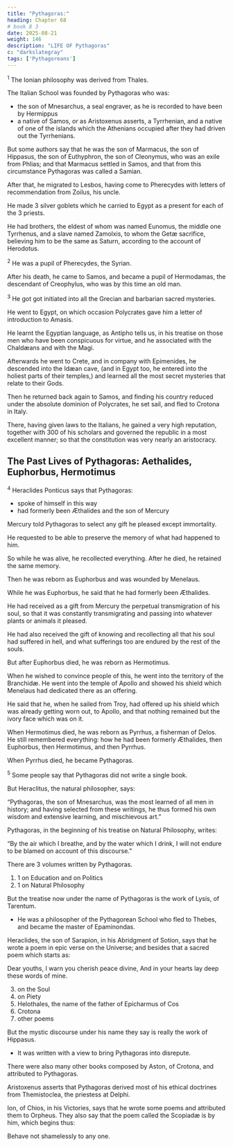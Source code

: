 ```yaml
---
title: "Pythagoras:"
heading: Chapter 68
# book 8 3
date: 2025-08-21
weight: 146
description: "LIFE OF Pythagoras"
c: "darkslategray"
tags: ['Pythagoreans']
---
```



<sup>1</sup> The Ionian philosophy was derived from Thales.

The Italian School was founded by Pythagoras who was:
- the son of Mnesarchus, a seal engraver, as he is recorded to have been by Hermippus
- a native of Samos, or as Aristoxenus asserts, a Tyrrhenian, and a native of one of the islands which the Athenians occupied after they had driven out the Tyrrhenians. 

But some authors say that he was the son of Marmacus, the son of Hippasus, the son of Euthyphron, the son of Cleonymus, who was an exile from Phlias; and that Marmacus settled in Samos, and that from this circumstance Pythagoras was called a Samian. 

After that, he migrated to Lesbos, having come to Pherecydes with letters of recommendation from Zoilus, his uncle. 

He made 3 silver goblets which he carried to Egypt as a present for each of the 3 priests.

He had brothers, the eldest of whom was named Eunomus, the middle one Tyrrhenus, and a slave named Zamolxis, to whom the Getæ sacrifice, believing him to be the same as Saturn, according to the account of Herodotus.


<sup>2</sup> He was a pupil of Pherecydes, the Syrian.

After his death, he came to Samos, and became a pupil of Hermodamas, the descendant of Creophylus, who was by this time an old man.


<sup>3</sup> He got got initiated into all the Grecian and barbarian sacred mysteries. 

He went to Egypt, on which occasion Polycrates gave him a letter of introduction to Amasis.

He learnt the Egyptian language, as Antipho tells us, in his treatise on those men who have been conspicuous for virtue, and he associated with the Chaldæans and with the Magi.

Afterwards he went to Crete, and in company with Epimenides, he descended into the Idæan cave, (and in Egypt too, he entered into the holiest parts of their temples,) and learned all the most secret mysteries that relate to their Gods. 

Then he returned back again to Samos, and finding his country reduced under the absolute dominion of Polycrates, he set sail, and fled to Crotona in Italy. 

There, having given laws to the Italians, he gained a very high reputation, together with 300 of his scholars and governed the republic in a most excellent manner; so that the constitution was very nearly an aristocracy.


## The Past Lives of Pythagoras: Aethalides, Euphorbus, Hermotimus

<sup>4</sup> Heraclides Ponticus says that Pythagoras:
- spoke of himself in this way
- had formerly been Æthalides and the son of Mercury

Mercury told Pythagoras to select any gift he pleased except immortality. 

He requested to be able to preserve the memory of what had happened to him.

So while he was alive, he recollected everything. After he died, he retained the same memory.

Then he was reborn as Euphorbus and was wounded by Menelaus.

While he was Euphorbus, he said that he had formerly been Æthalides.

He had received as a gift from Mercury the perpetual transmigration of his soul, so that it was constantly transmigrating and passing into whatever plants or animals it pleased.

He had also received the gift of knowing and recollecting all that his soul had suffered in hell, and what sufferings too are endured by the rest of the souls.

But after Euphorbus died, he was reborn as Hermotimus.

When he wished to convince people of this, he went into the territory of the Branchidæ. He went into the temple of Apollo and showed his shield which Menelaus had dedicated there as an offering.

He said that he, when he sailed from Troy, had offered up his shield which was already getting worn out, to Apollo, and that nothing remained but the ivory face which was on it.

When Hermotimus died, he was reborn as Pyrrhus, a fisherman of Delos. He still remembered everything: how he had been formerly Æthalides, then Euphorbus, then Hermotimus, and then Pyrrhus.

When Pyrrhus died, he became Pythagoras.

 <!-- and still recollected all the circumstances that I have been mentioning. -->


<sup>5</sup> Some people say that Pythagoras did not write a single book.

But Heraclitus, the natural philosopher, says: 

“Pythagoras, the son of Mnesarchus, was the most learned of all men in history; and having selected from these writings, he thus formed his own wisdom and extensive learning, and mischievous art.” 

Pythagoras, in the beginning of his treatise on Natural Philosophy, writes: 

“By the air which I breathe, and by the water which I drink, I will not endure to be blamed on account of this discourse.”

There are 3 volumes written by Pythagoras.

1. 1 on Education and on Politics
2. 1 on Natural Philosophy

But the treatise now under the name of Pythagoras is the work of Lysis, of Tarentum.
- He was a philosopher of the Pythagorean School who fled to Thebes, and became the master of Epaminondas.

Heraclides, the son of Sarapion, in his Abridgment of Sotion, says that he wrote a poem in epic verse on the Universe; and besides that a sacred poem which starts as:

Dear youths, I warn you cherish peace divine,
And in your hearts lay deep these words of mine.

3. on the Soul
4. on Piety
5. Helothales, the name of the father of Epicharmus of Cos
6. Crotona
7. other poems

But the mystic discourse under his name they say is really the work of Hippasus.
- It was written with a view to bring Pythagoras into disrepute. 

There were also many other books composed by Aston, of Crotona, and attributed to Pythagoras.

Aristoxenus asserts that Pythagoras derived most of his ethical doctrines from Themistoclea, the priestess at Delphi.

Ion, of Chios, in his Victories, says that he wrote some poems and attributed them to Orpheus. They also say that the poem called the Scopiadæ is by him, which begins thus:

Behave not shamelessly to any one.


